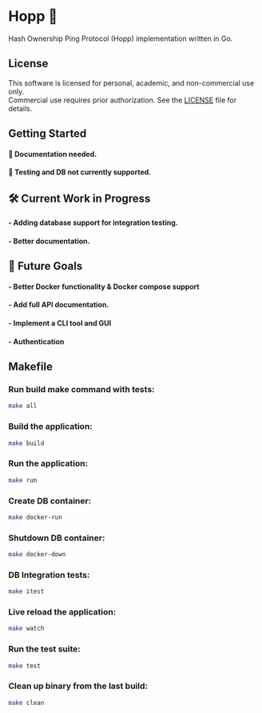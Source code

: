 # Hopp 🐇

Hash Ownership Ping Protocol (Hopp) implementation written in Go. 
## License
This software is licensed for personal, academic, and non-commercial use only.  
Commercial use requires prior authorization. See the [LICENSE](./LICENSE) file for details.

## Getting Started

#### 📄 Documentation needed.  
#### 🚫 Testing and DB not currently supported.


## 🛠️ Current Work in Progress
#### - Adding database support for integration testing.  
#### - Better documentation.  


## 🚀 Future Goals
#### - Better Docker functionality & Docker compose support
#### - Add full API documentation.  
#### - Implement a CLI tool and GUI  
#### - Authentication


## Makefile

### Run build make command with tests:  
```bash
make all
```

### Build the application:  
```bash
make build
```

### Run the application:  
```bash
make run
```

### Create DB container:  
```bash
make docker-run
```

### Shutdown DB container:  
```bash
make docker-down
```

### DB Integration tests:  
```bash
make itest
```

### Live reload the application:  
```bash
make watch
```

### Run the test suite:  
```bash
make test
```

### Clean up binary from the last build:  
```bash
make clean
```
